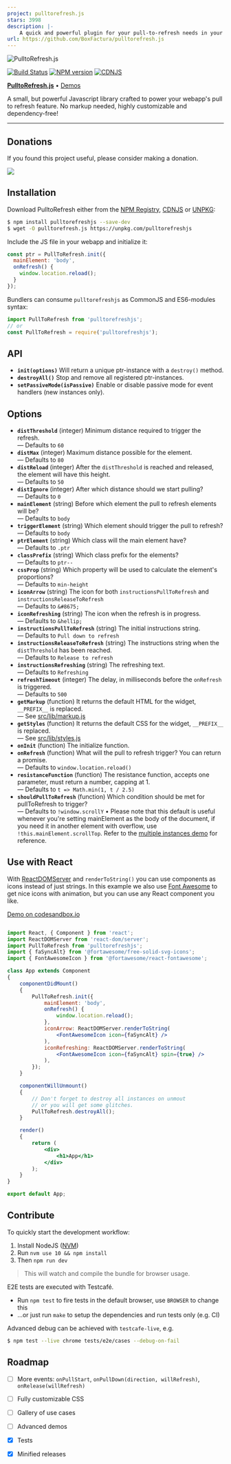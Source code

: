 ```yaml
---
project: pulltorefresh.js
stars: 3998
description: |-
    A quick and powerful plugin for your pull-to-refresh needs in your webapp.
url: https://github.com/BoxFactura/pulltorefresh.js
---
```


![PulltoRefresh.js](img/pulltorefresh.gif)

[![Build Status](https://github.com/BoxFactura/pulltorefresh.js/workflows/build/badge.svg)](https://github.com/BoxFactura/pulltorefresh.js/actions)
[![NPM version](https://badge.fury.io/js/pulltorefreshjs.svg)](http://badge.fury.io/js/pulltorefreshjs)
[![CDNJS](https://img.shields.io/cdnjs/v/pulltorefreshjs.svg)](https://cdnjs.com/libraries/pulltorefreshjs)

[**PulltoRefresh.js**](http://www.boxfactura.com/pulltorefresh.js/) • [Demos](http://www.boxfactura.com/pulltorefresh.js/demos/basic.html)

A small, but powerful Javascript library crafted to power your webapp's pull to refresh feature. No markup needed, highly customizable and dependency-free!

---

## Donations

If you found this project useful, please consider making a donation.

[![](https://www.paypalobjects.com/en_US/MX/i/btn/btn_donateCC_LG.gif)](https://www.paypal.com/cgi-bin/webscr?cmd=_s-xclick&hosted_button_id=WYS5CSZWWLNN4)


## Installation

Download PulltoRefresh either from the [NPM Registry](https://www.npmjs.com/package/pulltorefreshjs), [CDNJS](https://cdnjs.com/libraries/pulltorefreshjs) or [UNPKG](https://unpkg.com/pulltorefreshjs):

```bash
$ npm install pulltorefreshjs --save-dev
$ wget -O pulltorefresh.js https://unpkg.com/pulltorefreshjs
```

Include the JS file in your webapp and initialize it:

```js
const ptr = PullToRefresh.init({
  mainElement: 'body',
  onRefresh() {
    window.location.reload();
  }
});
```

Bundlers can consume `pulltorefreshjs` as CommonJS and ES6-modules syntax:

```js
import PullToRefresh from 'pulltorefreshjs';
// or
const PullToRefresh = require('pulltorefreshjs');
```

API
---

- **`init(options)`**
  Will return a unique ptr-instance with a `destroy()` method.
- **`destroyAll()`**
  Stop and remove all registered ptr-instances.
- **`setPassiveMode(isPassive)`**
  Enable or disable passive mode for event handlers (new instances only).

## Options

- **`distThreshold`** (integer)
  Minimum distance required to trigger the refresh.
  <br />&mdash; Defaults to `60`
- **`distMax`** (integer)
  Maximum distance possible for the element.
  <br />&mdash; Defaults to `80`
- **`distReload`** (integer)
  After the `distThreshold` is reached and released, the element will have this height.
  <br />&mdash; Defaults to `50`
- **`distIgnore`** (integer)
  After which distance should we start pulling?
  <br />&mdash; Defaults to `0`
- **`mainElement`** (string)
  Before which element the pull to refresh elements will be?
  <br />&mdash; Defaults to `body`
- **`triggerElement`** (string)
  Which element should trigger the pull to refresh?
  <br />&mdash; Defaults to `body`
- **`ptrElement`** (string)
  Which class will the main element have?
  <br />&mdash; Defaults to `.ptr`
- **`classPrefix`** (string)
  Which class prefix for the elements?
  <br />&mdash; Defaults to `ptr--`
- **`cssProp`** (string)
  Which property will be used to calculate the element's proportions?
  <br />&mdash; Defaults to `min-height`
- **`iconArrow`** (string)
  The icon for both `instructionsPullToRefresh` and `instructionsReleaseToRefresh`
  <br />&mdash; Defaults to `&#8675;`
- **`iconRefreshing`** (string)
  The icon when the refresh is in progress.
  <br />&mdash; Defaults to `&hellip;`
- **`instructionsPullToRefresh`** (string)
  The initial instructions string.
  <br />&mdash; Defaults to `Pull down to refresh`
- **`instructionsReleaseToRefresh`** (string)
  The instructions string when the `distThreshold` has been reached.
  <br />&mdash; Defaults to `Release to refresh`
- **`instructionsRefreshing`** (string)
  The refreshing text.
  <br />&mdash; Defaults to `Refreshing`
- **`refreshTimeout`** (integer)
  The delay, in milliseconds before the `onRefresh` is triggered.
  <br />&mdash; Defaults to `500`
- **`getMarkup`** (function)
  It returns the default HTML for the widget, `__PREFIX__` is replaced.
  <br />&mdash; See [src/lib/markup.js](src/lib/markup.js)
- **`getStyles`** (function)
  It returns the default CSS for the widget, `__PREFIX__` is replaced.
  <br />&mdash; See [src/lib/styles.js](src/lib/styles.js)
- **`onInit`** (function)
  The initialize function.
- **`onRefresh`** (function)
  What will the pull to refresh trigger? You can return a promise.
  <br />&mdash; Defaults to `window.location.reload()`
- **`resistanceFunction`** (function)
  The resistance function, accepts one parameter, must return a number, capping at 1.
  <br />&mdash; Defaults to `t => Math.min(1, t / 2.5)`
- **`shouldPullToRefresh`** (function)
  Which condition should be met for pullToRefresh to trigger?
  <br />&mdash; Defaults to `!window.scrollY` • Please note that this default is useful whenever you're setting mainElement as the body of the document, if you need it in another element with overflow, use `!this.mainElement.scrollTop`. Refer to the [multiple instances demo](https://www.boxfactura.com/pulltorefresh.js/demos/multiple.html) for reference.

## Use with React

With [ReactDOMServer](https://reactjs.org/docs/react-dom-server.html) and `renderToString()` you can use components as
icons instead of just strings.
In this example we also use [Font Awesome](https://fontawesome.com/how-to-use/on-the-web/using-with/react) to get nice icons with animation, but you can
use any React component you like.

[Demo on codesandbox.io](https://codesandbox.io/s/21o9z8rrzy)

```jsx harmony

import React, { Component } from 'react';
import ReactDOMServer from 'react-dom/server';
import PullToRefresh from 'pulltorefreshjs';
import { faSyncAlt} from '@fortawesome/free-solid-svg-icons';
import { FontAwesomeIcon } from '@fortawesome/react-fontawesome';

class App extends Component
{
    componentDidMount()
    {
        PullToRefresh.init({
            mainElement: 'body',
            onRefresh() {
                window.location.reload();
            },
            iconArrow: ReactDOMServer.renderToString(
                <FontAwesomeIcon icon={faSyncAlt} />
            ),
            iconRefreshing: ReactDOMServer.renderToString(
                <FontAwesomeIcon icon={faSyncAlt} spin={true} />
            ),
        });
    }

    componentWillUnmount()
    {
        // Don't forget to destroy all instances on unmout
        // or you will get some glitches.
        PullToRefresh.destroyAll();
    }

    render()
    {
        return (
            <div>
                <h1>App</h1>
            </div>
        );
    }
}

export default App;
```

## Contribute

To quickly start the development workflow:

1. Install NodeJS ([NVM](https://github.com/creationix/nvm/blob/master/nvm.sh))
2. Run `nvm use 10 && npm install`
3. Then `npm run dev`

> This will watch and compile the bundle for browser usage.

E2E tests are executed with Testcafé.

- Run `npm test` to fire tests in the default browser, use `BROWSER` to change this
- ...or just run `make` to setup the dependencies and run tests only (e.g. CI)

Advanced debug can be achieved with `testcafe-live`, e.g.

```bash
$ npm test --live chrome tests/e2e/cases --debug-on-fail
```

## Roadmap

- [ ] More events: `onPullStart`, `onPullDown(direction, willRefresh)`, `onRelease(willRefresh)`
- [ ] Fully customizable CSS
- [ ] Gallery of use cases
- [ ] Advanced demos
- [x] Tests
- [x] Minified releases

